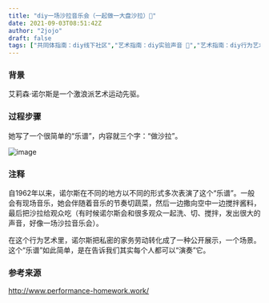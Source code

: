 ```yaml
---
title: "diy一场沙拉音乐会（一起做一大盘沙拉）🥗"
date: 2021-09-03T08:51:42Z
author: "2jojo"
draft: false
tags: ["共同体指南：diy线下社区","艺术指南：diy实验声音 🎵","艺术指南：diy行为艺术 🕴","活动指南：diy吃 🍱","活动指南：diy劳动/工作","共同体指南：diy一个家 👩‍👩‍👧‍👧"]
---
```


### 背景
艾莉森·诺尔斯是一个激浪派艺术运动先驱。

### 过程步骤
她写了一个很简单的“乐谱”，内容就三个字：“做沙拉”。

![image](https://user-images.githubusercontent.com/89564246/137462589-760028b2-346e-40bb-b07b-410ef1b98457.png)


### 注释
自1962年以来，诺尔斯在不同的地方以不同的形式多次表演了这个“乐谱”。一般会有现场音乐，她会伴随着音乐的节奏切蔬菜，然后一边撒向空中一边搅拌酱料，最后把沙拉给观众吃（有时候诺尔斯会和很多观众一起洗、切、搅拌，发出很大的声音，好像一场沙拉音乐会）。

在这个行为艺术里，诺尔斯把私密的家务劳动转化成了一种公开展示，一个场景。这个“乐谱”如此简单，是在告诉我们其实每个人都可以“演奏”它。

### 参考来源
http://www.performance-homework.work/

